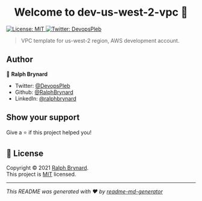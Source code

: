 <h1 align="center">Welcome to dev-us-west-2-vpc 👋</h1>
<p>
  <a href="./LICENSE.md" target="_blank">
    <img alt="License: MIT" src="https://img.shields.io/badge/License-MIT-yellow.svg" />
  </a>
  <a href="https://twitter.com/DevopsPleb" target="_blank">
    <img alt="Twitter: DevopsPleb" src="https://img.shields.io/twitter/follow/DevopsPleb.svg?style=social" />
  </a>
</p>

> VPC template for us-west-2 region, AWS development account.

## Author

👤 **Ralph Brynard**

* Twitter: [@DevopsPleb](https://twitter.com/DevopsPleb)
* Github: [@RalphBrynard](https://github.com/RalphBrynard)
* LinkedIn: [@ralphbrynard](https://linkedin.com/in/ralphbrynard)

## Show your support

Give a ⭐️ if this project helped you!

## 📝 License

Copyright © 2021 [Ralph Brynard](https://github.com/RalphBrynard).<br />
This project is [MIT](./LICENSE.md) licensed.

***
_This README was generated with ❤️ by [readme-md-generator](https://github.com/kefranabg/readme-md-generator)_